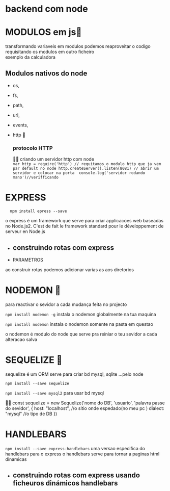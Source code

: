 # backend com node

# MODULOS em js🤔 
 
   transformando variaveis em modulos podemos reaproveitar o codigo requisitando os modulos em outro ficheiro<br>
   exemplo da calculadora
  <h2>Modulos nativos do node</h2>
    
   * os, 
    
   * fs, 
    
   * path, 
    
   * url, 
    
   * events, 
    
   * http 📡
    <h3>protocolo HTTP</h3>
    👨‍💻 criando um servidor http com node<br>
           ```var http = require('http') // requitamos o modulo http que ja vem par default no node
           http.createServer().listen(8081) // abrir um servidor e colocar na porta 
           console.log('servidor rodando mano')//verifficando```


 # EXPRESS
      
      npm install epress --save 
      
o express é um framework que serve para criar applicacoes web baseadas no Node.js2. 
C'est de fait le framework standard pour le développement de serveur en Node.js

   * <h2>construindo rotas com express </h2>
    

   * PARAMETROS
   
   ao construir rotas podemos adicionar varias as aos diretorios
   
# NODEMON 🔁
   
   para reactivar o sevidor a cada mudança feita no projecto

```npm install nodemon -g``` instala o nodemon globalmente na tua maquina
 
```npm install nodemon``` instala o nodemon somente na pasta em questao 

o nodemon é modulo do node que serve pra reiniar o teu sevidor a cada alteracao salva <br>

# SEQUELIZE 🎲
sequelize é um ORM serve para criar bd mysql, sqlite ...pelo node <br>

```npm install --save sequelize```

```npm install --save mysql2``` para usar bd mysql

👨‍💻
const sequelize = new Sequelize('nome do DB', 'usuario', 'palavra passe do sevidor', {
    host: "localhost", //o sitio onde espedado(no meu pc ) 
    dialect: "mysql" //o tipo de DB
})

# HANDLEBARS 

```npm install --save express-handlebars``` uma versao especifica do handlebars para o express 
o handlebars serve para tornar a paginas html dinamicas
* <h2>construindo rotas com express usando ficheuros dinámicos handlebars </h2>
